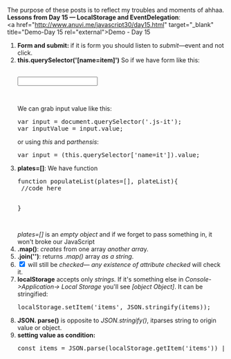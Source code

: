 
The purpose of these posts is to reflect my troubles and moments of ahhaa.<br>
<strong>Lessons from Day 15 &mdash; LocalStorage and EventDelegation</strong>:<br>
<a href="http://www.anuvi.me/javascript30/day15.html" target="_blank" title="Demo-Day 15 rel="external">Demo - Day 15</a>
<ol>
		<li><strong>Form and submit: </strong> if it is form you should listen to <em>submit</em>&mdash;event and not click.</li>
	<li><strong>this.querySelector('[name=item]')</strong> So if we have form like this:<pre>
<form name="frm" id="js-frm">
<input class="js-it" name="i">
</form>
</pre>
We can grab input value like this:
<pre>
var input = document.querySelector('.js-it');
var inputValue = input.value;
</pre>
or using <em>this</em> and p<em>arthensis</em>:
<pre>
var input = (this.querySelector['name=it']).value;
</pre>

</li>
	<li><strong>plates=[]</strong>: We have function<pre>
function populateList(plates=[], plateList){
 //code here
    
  }

</pre>
<em>plates=[]</em> is an <em>empty object</em> and if we forget to pass something in, it won't broke our JavaScript
</li>
	<li><strong>.map()</strong>: <em>creates</em> from one array <em>another arra</em>y.</li>
	<li><strong>.join('')</strong>: returns <em>.map() </em>array<em> as a string</em>.</li>
	<li><strong><input type="checkbox" checked="false"></strong> will still be <em>checked</em>&mdash; <em>any existence of attribute checked</em> will check it.</li>
	<li><strong>localStorage</strong> accepts only <em>strings.</em> If it's something else in<em> Console->Application-> Local Storage</em> you'll see <em>[object Object]</em>. It can be stringified:<pre>
localStorage.setItem('items', JSON.stringify(items));
</pre>
</li>
	<li><strong>JSON. parse()</strong> is opposite to <em>JSON.stringify()</em>, itparses string to origin value or object.</li>
	<li><strong>setting value as condition:</strong> <pre>
const items = JSON.parse(localStorage.getItem('items')) || [];
</pre>
</li>







</ol>

